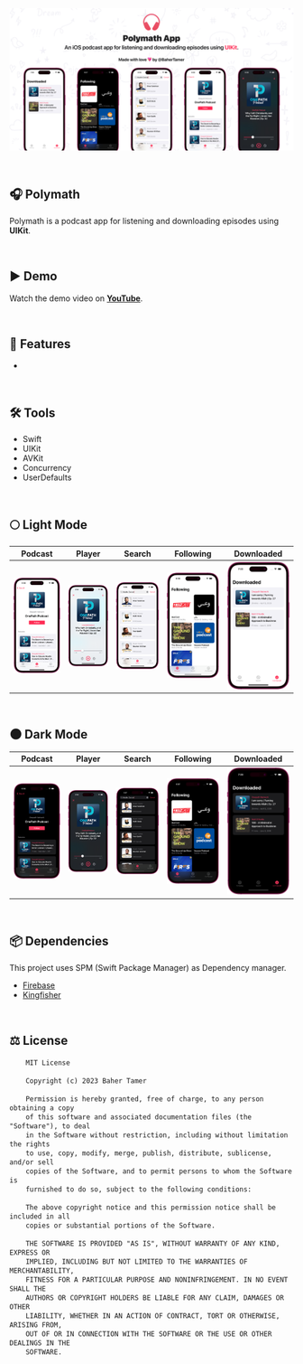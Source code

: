 ![Polymath GitHub Cover](Screenshots/Cover.jpg)

<br>

## 🎧 Polymath
Polymath is a podcast app for listening and downloading episodes using **UIKit**.

<br>

## ▶️ Demo
Watch the demo video on **[YouTube](https://youtu.be/ortKNhePaNI)**.

<br>

## 🌟 Features
- 

<br>

## 🛠️ Tools
- Swift
- UIKit
- AVKit
- Concurrency
- UserDefaults

<br>

## 🌕 Light Mode
| **Podcast** | **Player** | **Search** | **Following** | **Downloaded** |
| ----------- | ---------- | ---------- | ------------- | -------------- |
| ![Podcast](Screenshots/Light/Podcast.png) | ![Player](Screenshots/Light/Player.png) | ![Search](Screenshots/Light/Search.png) | ![Following](Screenshots/Light/Following.png) | ![Downloaded](Screenshots/Light/Downloaded.png) |

<br>

## 🌑 Dark Mode
| **Podcast** | **Player** | **Search** | **Following** | **Downloaded** |
| ----------- | ---------- | ---------- | ------------- | -------------- |
| ![Podcast](Screenshots/Dark/Podcast.png) | ![Player](Screenshots/Dark/Player.png) | ![Search](Screenshots/Dark/Search.png) | ![Following](Screenshots/Dark/Following.png) | ![Downloaded](Screenshots/Dark/Downloaded.png) |

<br>

## 📦 Dependencies
This project uses SPM (Swift Package Manager) as Dependency manager.
- [Firebase](https://github.com/firebase/firebase-ios-sdk)
- [Kingfisher](https://github.com/onevcat/Kingfisher)

<br>

## ⚖️ License
```
    MIT License

    Copyright (c) 2023 Baher Tamer

    Permission is hereby granted, free of charge, to any person obtaining a copy
    of this software and associated documentation files (the "Software"), to deal
    in the Software without restriction, including without limitation the rights
    to use, copy, modify, merge, publish, distribute, sublicense, and/or sell
    copies of the Software, and to permit persons to whom the Software is
    furnished to do so, subject to the following conditions:

    The above copyright notice and this permission notice shall be included in all
    copies or substantial portions of the Software.

    THE SOFTWARE IS PROVIDED "AS IS", WITHOUT WARRANTY OF ANY KIND, EXPRESS OR
    IMPLIED, INCLUDING BUT NOT LIMITED TO THE WARRANTIES OF MERCHANTABILITY,
    FITNESS FOR A PARTICULAR PURPOSE AND NONINFRINGEMENT. IN NO EVENT SHALL THE
    AUTHORS OR COPYRIGHT HOLDERS BE LIABLE FOR ANY CLAIM, DAMAGES OR OTHER
    LIABILITY, WHETHER IN AN ACTION OF CONTRACT, TORT OR OTHERWISE, ARISING FROM,
    OUT OF OR IN CONNECTION WITH THE SOFTWARE OR THE USE OR OTHER DEALINGS IN THE
    SOFTWARE.
```
